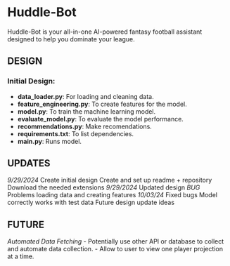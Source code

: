 # Huddle-Bot
Huddle-Bot is your all-in-one AI-powered fantasy football assistant designed to help you dominate your league.

## DESIGN
### Initial Design:
- **data_loader.py**: For loading and cleaning data.
- **feature_engineering.py**: To create features for the model.
- **model.py**: To train the machine learning model.
- **evaluate_model.py**: To evaluate the model performance.
- **recommendations.py**: Make recomendations.
- **requirements.txt**: To list dependencies.
- **main.py**: Runs model.

## UPDATES
*9/29/2024* 
    Create initial design
    Create and set up readme + repository
    Download the needed extensions
*9/29/2024*
    Updated design
    *BUG* Problems loading data and creating features
*10/03/24*
    Fixed bugs
    Model correctly works with test data
    Future design update ideas

## FUTURE
*Automated Data Fetching*
    - Potentially use other API or database to collect and automate data collection.
    - Allow to user to view one player projection at a time.